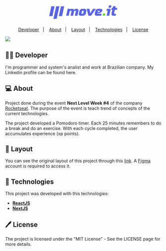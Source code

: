 <h1 align="center">
  <img alt="moveit" title="moveit" src="public/logo-full.svg" width="220px" />
</h1>

<p align="center">
<a href="#-developer">Developer</a>&nbsp;&nbsp;&nbsp;|&nbsp;&nbsp;&nbsp; 
 <a href="#-about">About</a>&nbsp;&nbsp;&nbsp;|&nbsp;&nbsp;&nbsp; 
 <a href="#-layout">Layout</a>&nbsp;&nbsp;&nbsp;|&nbsp;&nbsp;&nbsp;
 <a href="#-tech">Technologies</a>&nbsp;&nbsp;&nbsp;|&nbsp;&nbsp;&nbsp;
 <a href="#-license">License</a>
</p>

<img src="./assets/dev-readme.png" />

## 👨‍💻 Developer

I'm programmer and system's analist and work at Brazilian company. My Linkedin profile can be found <a herf="https://www.linkedin.com/in/gilneirisso/">here</a>.


## 💻 About

Project done during the event <strong>Next Level Week #4</strong> of the company <a href="http://app.rocketseat.com.br">Rocketseat</a>. The purpose of the event is teach trend of concepts of the current technologies.

The project developed a Pomodoro timer. Each 25 minutes remembers to do a break and do an exercise. With each cycle completed, the user accumulates experience (xp points).

## 🎨 Layout
  
You can see the original layout of this project through this <a href="https://www.figma.com/file/ge20pu3ofMOKoliUyKx1Nl/Move.it-1.0/" alt="Link para o layout">link</a>. 
A <a href="https://figma.com/" alt="Homepage do Figma">Figma</a> account is required to access it.

## 🚀 Technologies
This project was developed with this technologies:

- **[ReactJS](https://developer.mozilla.org/en-US/docs/Glossary/HTML)**
- **[NextJS](https://sass-lang.com/documentation/syntax)**

## 🖊️ License

The project is licensed under the "MIT License" - See the LICENSE page for more details.
